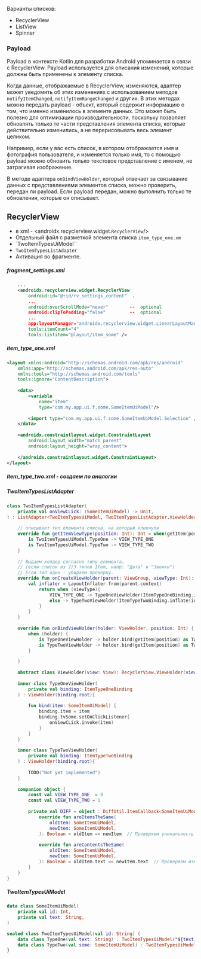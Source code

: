 
Варианты списков:
- RecyclerView
- ListView
- Spinner

### Payload
Payload в контексте Kotlin для разработки Android упоминается в связи с  RecyclerView. Payload используется для описания изменений, которые должны быть применены к элементу списка.

Когда данные, отображаемые в RecyclerView, изменяются, адаптер может уведомить об этих изменениях с использованием методов `notifyItemChanged`, `notifyItemRangeChanged` и других. В этих методах можно передать payload - объект, который содержит информацию о том, что именно изменилось в элементе данных. Это может быть полезно для оптимизации производительности, поскольку позволяет обновлять только те части представления элемента списка, которые действительно изменились, а не перерисовывать весь элемент целиком.

Например, если у вас есть список, в котором отображается имя и фотография пользователя, и изменяется только имя, то с помощью payload можно обновить только текстовое представление с именем, не затрагивая изображение.

В методе адаптера `onBindViewHolder`, который отвечает за связывание данных с представлениями элементов списка, можно проверить, передан ли payload. Если payload передан, можно выполнить только те обновления, которые он описывает. 


## RecyclerView
- в xml  -  <androidx.recyclerview.widget.`RecyclerView`/>
- Отдельный файл с разметкой элемента списка `item_type_one.xm` 
- `TwoItemTypesUiModel``
- `TwoItemTypesListAdapter`
- Активация во фрагменте.

##### fragment_settings.xml
```xml
	...
	<androidx.recyclerview.widget.RecyclerView  
	    android:id="@+id/rv_settings_content"  .
	    ...
	    android:overScrollMode="never"        --  optional
	    android:clipToPadding="false"         --  optional
	    ...
	    app:layoutManager="androidx.recyclerview.widget.LinearLayoutManager"   
	    tools:itemCount="4"  
	    tools:listitem="@layout/item_some" />
```
#####  item_type_one.xml
```xml
<layout xmlns:android="http://schemas.android.com/apk/res/android"  
    xmlns:app="http://schemas.android.com/apk/res-auto"  
    xmlns:tools="http://schemas.android.com/tools"  
    tools:ignore="ContentDescription">
	
	<data>
		<variable 
			name="item"
			type="com.my.app.ui.f.some.SomeItemUiModel"/>
			
		<import type="com.my.app.ui.f.some.SomeItemUiModel.Selection" />
	</data>
	
	<androidx.constraintlayout.widget.ConstraintLayout  
	    android:layout_width="match_parent"  
	    android:layout_height="wrap_content">
	
    </androidx.constraintlayout.widget.ConstraintLayout>
</layout>
```
##### item_type_two.xml - создаем по аналогии
##### TwoItemTypesListAdapter
```kotlin
class TwoItemTypesListAdapter(  
    private val onViewCLick: (SomeItemUiModel) -> Unit,  
) : ListAdapter<TwoItemTypesUiModel, TwoItemTypesListAdapter.ViewHolder>(DIFF) {
	
	// описывает тип елемента списка, на который кликнули
	override fun getItemViewType(position: Int): Int = when(getItem(position)){
		is TwoItemTypesUiModel.TypeOne -> VIEW_TYPE_ONE
		is TwoItemTypesUiModel.TypeTwo -> VIEW_TYPE_TWO
	}
	
	// Выдаем холдер согласно типу елемента. 
	// (если cписок из 2/3 типов Item, напр: "Дата" и "Звонки")
	// Если тип один - убираем проверку.
	override fun onCreateViewHolder(parent: ViewGroup, viewType: Int): ViewHolder {
		val inflater = LayoutInflater.from(parent.context)
			return when (viewType){
				VIEW_TYPE_ONE -> TypeOneViewHolder(ItemTypeOneBinding.inflate(inflater, parent, false))
				else -> TypeTwoViewHolder(ItemTypeTwoBinding.inflate(inflater, parent, false))
			}
		}
	}
	
	override fun onBindViewHolder(holder: ViewHolder, position: Int) {  
		when (holder) {  
		    is TypeOneViewHolder -> holder.bind(getItem(position) as TwoItemTypesUiModel.TypeOne)  
		    is TypeTwoViewHolder -> holder.bind(getItem(position) as TwoItemTypesUiModel.TypeTwo)  
		}

	}
	
	abstract class ViewHolder(view: View): RecyclerView.ViewHolder(view)
	
	inner class TypeOneViewHolder(
		private val binding: ItemTypeOneBinding
	) : ViewHolder(binding.root){
	
		fun bind(item: SomeItemUiModel) { 
			binding.item = item
			binding.tvSome.setOnClickListener{ 
			    onViewCLick.invoke(item)
		    }
		}
	}
	
	inner class TypeTwoViewHolder(
		private val binding: ItemTypeTwoBinding
	) : ViewHolder(binding.root){
	
		TODO("Not yet implemented")
	}
	
	companion object {    
	    const val VIEW_TYPE_ONE  = 0  
	    const val VIEW_TYPE_TWO = 1
	    
	    private val DIFF = object : DiffUtil.ItemCallback<SomeItemUiModel>() {  
	        override fun areItemsTheSame(  
	            oldItem: SomeItemUiModel,  
	            newItem: SomeItemUiModel,  
	        ): Boolean = oldItem == newItem  // Проверяем уникальность объектов
			  
	        override fun areContentsTheSame(  
	            oldItem: SomeItemUiModel,  
	            newItem: SomeItemUiModel,  
	        ): Boolean = oldItem.text == newItem.text  // Проверяем изменения в полях объектов
	    }  
	}
}
```

##### TwoItemTypesUiModel
```kotlin
data class SomeItemUiModel(
	private val id: Int,
	private val text: String,
)

sealed class TwoItemTypesUiModel(val id: String) {  
    data class TypeOne(val text: String) : TwoItemTypesUiModel("${text.hashCode()}")  
    data class TypeTwo(val some: SomeItemUiModel) : TwoItemTypesUiModel(some.id)  
}
```

